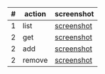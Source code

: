 | #   | action | screenshot                            |
| --- | ------ | ------------------------------------- |
| 1   | list   | [screenshot](https://prnt.sc/1s27tqy) |
| 2   | get    | [screenshot](https://prnt.sc/1s27y4o) |
| 2   | add    | [screenshot](https://prnt.sc/1s2809w) |
| 2   | remove | [screenshot](https://prnt.sc/1s281kq) |
